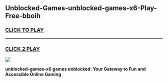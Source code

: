 
## Unblocked-Games-unblocked-games-x6-Play-Free-bboih
<h3>
<a href="https://premium76.site?title=unblocked-games-x6&ref=19M">CLICK TO PLAY</a></h3>
<hr>

<h3>
<a href="https://premium76.site?title=unblocked-games-x6&ref=19M">CLICK 2 PLAY</a>
  
</h3>

<a href="https://premium76.site?title=unblocked-games-x6&ref=19M"><img src="https://clearcache.store/games.png"></a>


**unblocked-games-x6 games unblocked: Your Gateway to Fun and Accessible Online Gaming**
